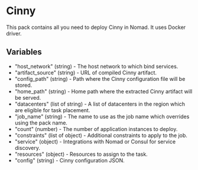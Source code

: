 # Cinny

This pack contains all you need to deploy Cinny in Nomad. It uses Docker driver.

## Variables

- "host_network" (string) - The host network to which bind services.
- "artifact_source" (string) - URL of compiled Cinny artifact.
- "config_path" (string) - Path where the Cinny configuration file will be stored.
- "home_path" (string) - Home path where the extracted Cinny artifact will be served.
- "datacenters" (list of string) - A list of datacenters in the region which are eligible for task placement.
- "job_name" (string) - The name to use as the job name which overrides using the pack name.
- "count" (number) - The number of application instances to deploy.
- "constraints" (list of object) - Additional constraints to apply to the job.
- "service" (object) - Integrations with Nomad or Consul for service discovery.
- "resources" (object) - Resources to assign to the task.
- "config" (string) - Cinny configuration JSON.
